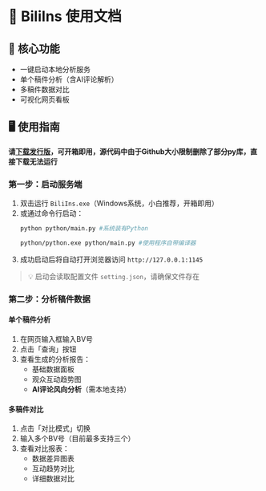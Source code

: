 # 📘 BiliIns 使用文档

## 🌟 核心功能
- 一键启动本地分析服务
- 单个稿件分析（含AI评论解析）
- 多稿件数据对比
- 可视化网页看板

## 🖥 使用指南


**请[下载发行版](https://github.com/ZeroMi-Studio/BiliIns/releases/)，可开箱即用，源代码中由于Github大小限制删除了部分py库，直接下载无法运行**


### 第一步：启动服务端
1. 双击运行 `BiliIns.exe`（Windows系统，小白推荐，开箱即用）
2. 或通过命令行启动：
   ```bash
   python python/main.py #系统装有Python
   
   python/python.exe python/main.py #使用程序自带编译器
   ```
3. 成功启动后将自动打开浏览器访问 `http://127.0.0.1:1145`

> 💡 启动会读取配置文件 `setting.json`，请确保文件存在

### 第二步：分析稿件数据

#### 单个稿件分析
1. 在网页输入框输入BV号
2. 点击「查询」按钮
3. 查看生成的分析报告：
   - 基础数据面板
   - 观众互动趋势图
   - **AI评论风向分析**（需本地支持）


#### 多稿件对比
1. 点击「对比模式」切换
2. 输入多个BV号（目前最多支持三个）
3. 查看对比报表：
   - 数据差异图表
   - 互动趋势对比
   - 详细数据对比